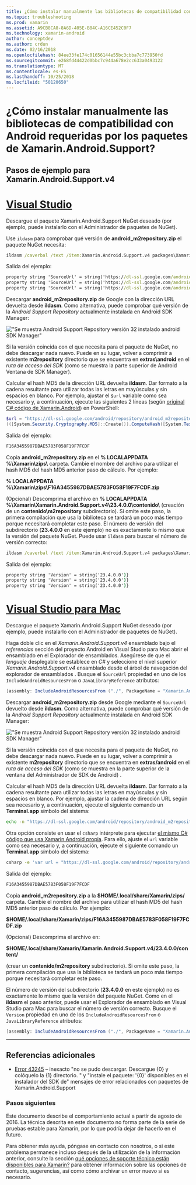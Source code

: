 ```yaml
---
title: ¿Cómo instalar manualmente las bibliotecas de compatibilidad con Android requeridas por los paquetes de Xamarin.Android.Support?
ms.topic: troubleshooting
ms.prod: xamarin
ms.assetid: A9CB8CA8-8A6D-405E-B84C-A16CE452C0F7
ms.technology: xamarin-android
author: conceptdev
ms.author: crdun
ms.date: 02/16/2018
ms.openlocfilehash: 84ee33fe174c01656144e55bc3cbba7c773950fd
ms.sourcegitcommit: e268fd44422d0bbc7c944a678e2cc633a0493122
ms.translationtype: MT
ms.contentlocale: es-ES
ms.lasthandoff: 10/25/2018
ms.locfileid: "50120650"
---
```

# <a name="how-can-i-manually-install-the-android-support-libraries-required-by-the-xamarinandroidsupport-packages"></a>¿Cómo instalar manualmente las bibliotecas de compatibilidad con Android requeridas por los paquetes de Xamarin.Android.Support?

## <a name="example-steps-for-xamarinandroidsupportv4"></a>Pasos de ejemplo para Xamarin.Android.Support.v4 

# <a name="visual-studiotabwindows"></a>[Visual Studio](#tab/windows)

Descargue el paquete Xamarin.Android.Support NuGet deseado (por ejemplo, puede instalarlo con el Administrador de paquetes de NuGet).

Use `ildasm` para comprobar qué versión de **android_m2repository.zip** el paquete NuGet necesita:

```cmd
ildasm /caverbal /text /item:Xamarin.Android.Support.v4 packages\Xamarin.Android.Support.v4.23.4.0.1\lib\MonoAndroid403\Xamarin.Android.Support.v4.dll | findstr SourceUrl
```
Salida del ejemplo:

```cmd
property string 'SourceUrl' = string('https://dl-ssl.google.com/android/repository/android_m2repository_r32.zip')
property string 'SourceUrl' = string('https://dl-ssl.google.com/android/repository/android_m2repository_r32.zip')
property string 'SourceUrl' = string('https://dl-ssl.google.com/android/repository/android_m2repository_r32.zip')
```

Descargar **android\_m2repository.zip** de Google con la dirección URL devuelta desde **ildasm**. Como alternativa, puede comprobar qué versión de la _Android Support Repository_ actualmente instalada en Android SDK Manager:

!["Se muestra Android Support Repository versión 32 instalado android SDK Manager"](install-android-support-library-images/sdk-extras.png)

Si la versión coincida con el que necesita para el paquete de NuGet, no debe descargar nada nuevo. Puede en su lugar, volver a comprimir a existente **m2repository** directorio que se encuentra en **extras\\android** en el _ruta de acceso del SDK_ (como se muestra la parte superior de Android Ventana de SDK Manager).

Calcular el hash MD5 de la dirección URL devuelta **ildasm**. Dar formato a la cadena resultante para utilizar todas las letras en mayúsculas y sin espacios en blanco. Por ejemplo, ajustar el `$url` variable como sea necesario y, a continuación, ejecute las siguientes 2 líneas (según [original C# código de Xamarin.Android](https://github.com/xamarin/xamarin-android/blob/8e8a4dd90f26eb39172876cc52181b6639e20524/src/Xamarin.Android.Build.Tasks/Tasks/GetAdditionalResourcesFromAssemblies.cs#L208)) en PowerShell:

```powershell
$url = "https://dl-ssl.google.com/android/repository/android_m2repository_r32.zip"
(([System.Security.Cryptography.MD5]::Create()).ComputeHash([System.Text.Encoding]::UTF8.GetBytes($url)) | %{ $_.ToString("X02") }) -join ""
```
Salida del ejemplo:

```powershell
F16A3455987DBAE5783F058F19F7FCDF
```

Copia **android\_m2repository.zip** en el **% LOCALAPPDATA %\\Xamarin\\zips\\**  carpeta. Cambie el nombre del archivo para utilizar el hash MD5 del hash MD5 anterior paso de cálculo. Por ejemplo:

**% LOCALAPPDATA %\\Xamarin\\zips\\F16A3455987DBAE5783F058F19F7FCDF.zip**

(Opcional) Descomprima el archivo en **% LOCALAPPDATA %\\Xamarin\\Xamarin.Android.Support.v4\\23.4.0.0\\contenido\\**  (creación de un **contenido\\m2repository** subdirectorio). Si omite este paso, la primera compilación que usa la biblioteca se tardará un poco más tiempo porque necesitará completar este paso.
El número de versión del subdirectorio (**23.4.0.0** en este ejemplo) no es exactamente lo mismo que la versión del paquete NuGet. Puede usar `ildasm` para buscar el número de versión correcto:

```cmd
ildasm /caverbal /text /item:Xamarin.Android.Support.v4 packages\Xamarin.Android.Support.v4.23.4.0.1\lib\MonoAndroid403\Xamarin.Android.Support.v4.dll | findstr /C:"string 'Version'"
```
Salida del ejemplo:

```cmd
property string 'Version' = string('23.4.0.0')}
property string 'Version' = string('23.4.0.0')}
property string 'Version' = string('23.4.0.0')}
```

# <a name="visual-studio-for-mactabmacos"></a>[Visual Studio para Mac](#tab/macos)

Descargue el paquete Xamarin.Android.Support NuGet deseado (por ejemplo, puede instalarlo con el Administrador de paquetes de NuGet).

Haga doble clic en el _Xamarin.Android.Support.v4_ ensamblado bajo el _referencias_ sección del proyecto Android en Visual Studio para Mac abrir el ensamblado en el Explorador de ensamblados. Asegúrese de que el _lenguaje_ desplegable se establece en _C#_ y seleccione el nivel superior _Xamarin.Android.Support.v4_ ensamblado desde el árbol de navegación del explorador de ensamblados . Busque el `SourceUrl` propiedad en uno de los `IncludeAndroidResourcesFrom` o `JavaLibraryReference` atributos:

```csharp
[assembly: IncludeAndroidResourcesFrom ("./", PackageName = "Xamarin.Android.Support.v4", SourceUrl = "https://dl-ssl.google.com/android/repository/android_m2repository_r32.zip", EmbeddedArchive = "m2repository/com/android/support/support-v4/23.4.0/support-v4-23.4.0.aar", Version = "23.4.0.0")]
```

Descargar **android\_m2repository.zip** desde Google mediante el `SourceUrl` devuelto desde **ildasm**. Como alternativa, puede comprobar qué versión de la _Android Support Repository_ actualmente instalada en Android SDK Manager:

!["Se muestra Android Support Repository versión 32 instalado android SDK Manager"](install-android-support-library-images/sdk-extras.png)

Si la versión coincida con el que necesita para el paquete de NuGet, no debe descargar nada nuevo. Puede en su lugar, volver a comprimir a existente **m2repository** directorio que se encuentra en **extras/android** en el _ruta de acceso del SDK_ (como se muestra en la parte superior de la ventana del Administrador de SDK de Android) .

Calcular el hash MD5 de la dirección URL devuelta **ildasm**. Dar formato a la cadena resultante para utilizar todas las letras en mayúsculas y sin espacios en blanco. Por ejemplo, ajustar la cadena de dirección URL según sea necesario y, a continuación, ejecute el siguiente comando un **Terminal.app** símbolo del sistema:

```bash
echo -n "https://dl-ssl.google.com/android/repository/android_m2repository_r32.zip" | md5 | tr '[:lower:]' '[:upper:]'
```

Otra opción consiste en usar el `csharp` intérprete para ejecutar [el mismo C# código que usa Xamarin.Android propia](https://github.com/xamarin/xamarin-android/blob/8e8a4dd90f26eb39172876cc52181b6639e20524/src/Xamarin.Android.Build.Tasks/Tasks/GetAdditionalResourcesFromAssemblies.cs#L208).
Para ello, ajuste el `url` variable como sea necesario y, a continuación, ejecute el siguiente comando un **Terminal.app** símbolo del sistema:

```bash
csharp -e 'var url = "https://dl-ssl.google.com/android/repository/android_m2repository_r32.zip"; string.Concat((System.Security.Cryptography.MD5.Create().ComputeHash(System.Text.Encoding.UTF8.GetBytes(url))).Select(b => b.ToString("X02")))'
```
Salida del ejemplo:

```bash
F16A3455987DBAE5783F058F19F7FCDF
```

Copia **android\_m2repository.zip** a la **$HOME/.local/share/Xamarin/zips/** carpeta. Cambie el nombre del archivo para utilizar el hash MD5 del hash MD5 anterior paso de cálculo. Por ejemplo:

**$HOME/.local/share/Xamarin/zips/F16A3455987DBAE5783F058F19F7FCDF.zip**

(Opcional) Descomprima el archivo en: 

**$HOME/.local/share/Xamarin/Xamarin.Android.Support.v4/23.4.0.0/content/**

(crear un **contenido/m2repository** subdirectorio). Si omite este paso, la primera compilación que usa la biblioteca se tardará un poco más tiempo porque necesitará completar este paso.

El número de versión del subdirectorio (**23.4.0.0** en este ejemplo) no es exactamente lo mismo que la versión del paquete NuGet. Como en el **ildasm** el paso anterior, puede usar el Explorador de ensamblado en Visual Studio para Mac para buscar el número de versión correcto. Busque el `Version` propiedad en uno de los `IncludeAndroidResourcesFrom` o `JavaLibraryReference` atributos:

```csharp
[assembly: IncludeAndroidResourcesFrom ("./", PackageName = "Xamarin.Android.Support.v4", SourceUrl = "https://dl-ssl.google.com/android/repository/android_m2repository_r32.zip", EmbeddedArchive = "m2repository/com/android/support/support-v4/23.4.0/support-v4-23.4.0.aar", Version = "23.4.0.0")]
```

-----


## <a name="additional-references"></a>Referencias adicionales

- [Error 43245](https://bugzilla.xamarin.com/show_bug.cgi?id=43245) – inexacto "no se pudo descargar. Descargue {0} y colóquelo la {1} directorio. " y "instale el paquete: '{0}' disponibles en el instalador del SDK de" mensajes de error relacionados con paquetes de Xamarin.Android.Support

### <a name="next-steps"></a>Pasos siguientes

Este documento describe el comportamiento actual a partir de agosto de 2016. La técnica descrita en este documento no forma parte de la serie de pruebas estable para Xamarin, por lo que podría dejar de hacerlo en el futuro.

Para obtener más ayuda, póngase en contacto con nosotros, o si este problema permanece incluso después de la utilización de la información anterior, consulte la sección [qué opciones de soporte técnico están disponibles para Xamarin?](~/cross-platform/troubleshooting/support-options.md) para obtener información sobre las opciones de contacto, sugerencias, así como cómo archivar un error nuevo si es necesario.

